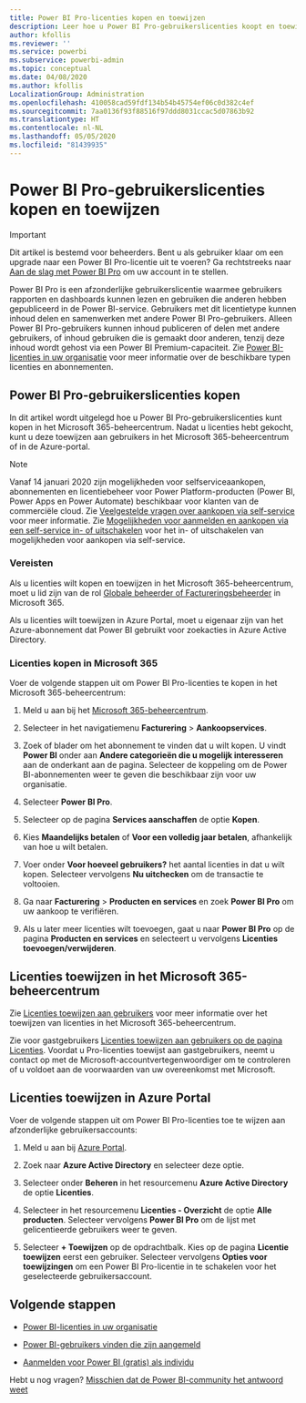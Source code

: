 ```yaml
---
title: Power BI Pro-licenties kopen en toewijzen
description: Leer hoe u Power BI Pro-gebruikerslicenties koopt en toewijst aan gebruikers, zodat ze toegang hebben tot inhoud en kunnen samenwerken met collega's in de Power BI-service.
author: kfollis
ms.reviewer: ''
ms.service: powerbi
ms.subservice: powerbi-admin
ms.topic: conceptual
ms.date: 04/08/2020
ms.author: kfollis
LocalizationGroup: Administration
ms.openlocfilehash: 410058cad59fdf134b54b45754ef06c0d382c4ef
ms.sourcegitcommit: 7aa0136f93f88516f97ddd8031ccac5d07863b92
ms.translationtype: HT
ms.contentlocale: nl-NL
ms.lasthandoff: 05/05/2020
ms.locfileid: "81439935"
---
```

# <a name="purchase-and-assign-power-bi-pro-user-licenses"></a>Power BI Pro-gebruikerslicenties kopen en toewijzen

>[!IMPORTANT]
>Dit artikel is bestemd voor beheerders. Bent u als gebruiker klaar om een upgrade naar een Power BI Pro-licentie uit te voeren? Ga rechtstreeks naar [Aan de slag met Power BI Pro](https://go.microsoft.com/fwlink/?LinkId=2106428&clcid=0x409&cmpid=pbidocs-purchasing-power-bi-pro) om uw account in te stellen.

Power BI Pro is een afzonderlijke gebruikerslicentie waarmee gebruikers rapporten en dashboards kunnen lezen en gebruiken die anderen hebben gepubliceerd in de Power BI-service. Gebruikers met dit licentietype kunnen inhoud delen en samenwerken met andere Power BI Pro-gebruikers. Alleen Power BI Pro-gebruikers kunnen inhoud publiceren of delen met andere gebruikers, of inhoud gebruiken die is gemaakt door anderen, tenzij deze inhoud wordt gehost via een Power BI Premium-capaciteit. Zie [Power BI-licenties in uw organisatie](service-admin-licensing-organization.md) voor meer informatie over de beschikbare typen licenties en abonnementen.

## <a name="purchase-power-bi-pro-user-licenses"></a>Power BI Pro-gebruikerslicenties kopen

In dit artikel wordt uitgelegd hoe u Power BI Pro-gebruikerslicenties kunt kopen in het Microsoft 365-beheercentrum. Nadat u licenties hebt gekocht, kunt u deze toewijzen aan gebruikers in het Microsoft 365-beheercentrum of in de Azure-portal.

> [!NOTE]
> Vanaf 14 januari 2020 zijn mogelijkheden voor selfserviceaankopen, abonnementen en licentiebeheer voor Power Platform-producten (Power BI, Power Apps en Power Automate) beschikbaar voor klanten van de commerciële cloud. Zie [Veelgestelde vragen over aankopen via self-service](https://docs.microsoft.com/microsoft-365/commerce/subscriptions/self-service-purchase-faq) voor meer informatie. Zie [Mogelijkheden voor aanmelden en aankopen via een self-service in- of uitschakelen](admin/service-admin-disable-self-service.md) voor het in- of uitschakelen van mogelijkheden voor aankopen via self-service.

### <a name="prerequisites"></a>Vereisten

Als u licenties wilt kopen en toewijzen in het Microsoft 365-beheercentrum, moet u lid zijn van de rol [Globale beheerder of Factureringsbeheerder](https://support.office.com/article/about-office-365-admin-roles-da585eea-f576-4f55-a1e0-87090b6aaa9d) in Microsoft 365.

Als u licenties wilt toewijzen in Azure Portal, moet u eigenaar zijn van het Azure-abonnement dat Power BI gebruikt voor zoekacties in Azure Active Directory.

### <a name="purchase-licenses-in-microsoft-365"></a>Licenties kopen in Microsoft 365

Voer de volgende stappen uit om Power BI Pro-licenties te kopen in het Microsoft 365-beheercentrum:

1. Meld u aan bij het [Microsoft 365-beheercentrum](https://admin.microsoft.com).

2. Selecteer in het navigatiemenu **Facturering** > **Aankoopservices**.

3. Zoek of blader om het abonnement te vinden dat u wilt kopen. U vindt **Power BI** onder aan **Andere categorieën die u mogelijk interesseren** aan de onderkant aan de pagina. Selecteer de koppeling om de Power BI-abonnementen weer te geven die beschikbaar zijn voor uw organisatie.

4. Selecteer **Power BI Pro**.

5. Selecteer op de pagina **Services aanschaffen** de optie **Kopen**.

6. Kies **Maandelijks betalen** of **Voor een volledig jaar betalen**, afhankelijk van hoe u wilt betalen.

7. Voer onder **Voor hoeveel gebruikers?** het aantal licenties in dat u wilt kopen. Selecteer vervolgens **Nu uitchecken** om de transactie te voltooien.

8. Ga naar **Facturering** > **Producten en services** en zoek **Power BI Pro** om uw aankoop te verifiëren.

9. Als u later meer licenties wilt toevoegen, gaat u naar **Power BI Pro** op de pagina **Producten en services** en selecteert u vervolgens **Licenties toevoegen/verwijderen**.

## <a name="assign-licenses-in-the-microsoft-365-admin-center"></a>Licenties toewijzen in het Microsoft 365-beheercentrum

Zie [Licenties toewijzen aan gebruikers](/office365/admin/manage/assign-licenses-to-users) voor meer informatie over het toewijzen van licenties in het Microsoft 365-beheercentrum.

Zie voor gastgebruikers [Licenties toewijzen aan gebruikers op de pagina Licenties](/office365/admin/manage/assign-licenses-to-users#assign-licenses-to-users-on-the-licenses-page). Voordat u Pro-licenties toewijst aan gastgebruikers, neemt u contact op met de Microsoft-accountvertegenwoordiger om te controleren of u voldoet aan de voorwaarden van uw overeenkomst met Microsoft.

## <a name="assign-licenses-in-the-azure-portal"></a>Licenties toewijzen in Azure Portal

Voer de volgende stappen uit om Power BI Pro-licenties toe te wijzen aan afzonderlijke gebruikersaccounts:

1. Meld u aan bij [Azure Portal](https://portal.azure.com/).

2. Zoek naar **Azure Active Directory** en selecteer deze optie.

3. Selecteer onder **Beheren** in het resourcemenu **Azure Active Directory** de optie **Licenties**.

4. Selecteer in het resourcemenu **Licenties - Overzicht** de optie **Alle producten**. Selecteer vervolgens **Power BI Pro** om de lijst met gelicentieerde gebruikers weer te geven.

5. Selecteer **+ Toewijzen** op de opdrachtbalk. Kies op de pagina **Licentie toewijzen** eerst een gebruiker. Selecteer vervolgens **Opties voor toewijzingen** om een Power BI Pro-licentie in te schakelen voor het geselecteerde gebruikersaccount.

## <a name="next-steps"></a>Volgende stappen

- [Power BI-licenties in uw organisatie](service-admin-licensing-organization.md)

 - [Power BI-gebruikers vinden die zijn aangemeld](service-admin-access-usage.md)

 - [Aanmelden voor Power BI (gratis) als individu](service-self-service-signup-for-power-bi.md)

Hebt u nog vragen? [Misschien dat de Power BI-community het antwoord weet](https://community.powerbi.com/)
